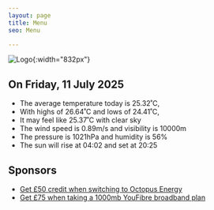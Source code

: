 ```yaml
---
layout: page
title: Menu
seo: Menu

---
```


![Logo](/images/logo.jpg){:width="832px"}

<!-- weather_marker starts -->
## On Friday, 11 July 2025

- The average temperature today is 25.32˚C,
- With highs of 26.64˚C and lows of 24.41˚C,
- It may feel like 25.37˚C with clear sky
- The wind speed is 0.89m/s and visibility is 10000m
- The pressure is 1021hPa and humidity is 56%
- The sun will rise at 04:02 and set at 20:25

<!-- weather_marker ends -->

## Sponsors

- [Get £50 credit when switching to Octopus Energy](https://bit.ly/3oD1nnS)
- [Get £75 when taking a 1000mb YouFibre broadband plan](https://aklam.io/91zWhU?)
